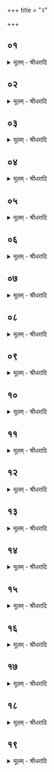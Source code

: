 +++
title = "२"

+++


## ०१
<details><summary>मूलम् - श्रीधरादि</summary>

महाहवि᳘षा ह वै᳘ देवा᳘ व्वृत्रं᳘ जघ्नुः॥  
ते᳘नो ऽएव व्यजयन्त᳘[[!!]] येय᳘मेषां व्वि᳘जितिस्ताम᳘थ या᳘ने᳘वैषां त᳘स्मिन्त्सङ्ग्राम ऽइ᳘षव आ᳘र्च्छंस्ता᳘नेतै᳘रेव᳘ शल्यान्नि᳘रहरन्त ता᳘न् व्यवृहन्त य᳘त्त्र्यम्बकैर᳘यजन्त[[!!]]॥
</details>

## ०२
<details><summary>मूलम् - श्रीधरादि</summary>

(न्ता᳘थ) अ᳘थ य᳘देष᳘ ऽएतैर्य᳘जते॥  
तन्ना᳘ह᳘ न्वे᳘वैत᳘स्य त᳘था कं᳘ च ने᳘षुर्ऋच्छती᳘ति देवा᳘ अकुर्व्वन्नि᳘ति᳘ त्वे᳘वैष᳘ ऽएत᳘त्करोति या᳘श्च᳘ त्वे᳘वास्य प्रजा᳘ जाता या᳘श्चा᳘जातास्ता᳘ ऽउभ᳘यी रुद्रि᳘यात्प्र᳘मुञ्चति ता᳘ ऽअस्यानमीवा᳘ ऽअकिल्विषाः᳘ प्रजाः प्र᳘जायन्ते त᳘स्माद्वा᳘ ऽएष᳘ ऽएतै᳘र्यजते॥
</details>

## ०३
<details><summary>मूलम् - श्रीधरादि</summary>

ते वै᳘ रौद्रा᳘ भवन्ति॥  
रुद्र᳘स्य ही᳘षुस्त᳘स्माद्रौ᳘द्रा भवन्त्ये᳘ककपाला भवन्त्येकदेव᳘त्या असन्नि᳘ति त᳘स्मादे᳘ककपाला भवन्ति॥
</details>

## ०४
<details><summary>मूलम् - श्रीधरादि</summary>

ते वै᳘ प्रतिपुरुषम्॥  
या᳘वन्तो गृ᳘ह्याः स्युस्ता᳘वन्त ए᳘केना᳘तिरिक्ता भवन्ति त᳘त्प्रतिपुरुष᳘मे᳘वैतदे᳘कैकेन या᳘ अस्य प्रजा᳘ जातास्ता᳘ रुद्रि᳘यात्प्र᳘मुञ्चत्ये᳘केना᳘तिरिक्ता भवन्ति तद्या᳘ ए᳘वास्य प्रजा अ᳘जातास्ता᳘ रुद्रि᳘यात्प्र᳘मुञ्चति त᳘स्मादे᳘केना᳘तिरिक्ता भवन्ति॥
</details>

## ०५
<details><summary>मूलम् - श्रीधरादि</summary>

स᳘ जघ᳘नेन गा᳘र्हपत्यम्॥  
यज्ञोपवीती᳘ भूत्वो᳘दङ्ङा᳘सीन एता᳘न्गृह्णाति स त᳘त ए᳘वोपोत्थायो᳘दङ् तिष्ठन्न᳘वहन्त्यु᳘दीच्यौ दृषदुपले ऽउ᳘पदधात्युत्तरार्द्धे गा᳘र्हपत्यस्य कपा᳘लान्यु᳘पदधाति तद्य᳘देव तामु᳘त्तरां दि᳘शᳫँ᳭ स᳘चन्त ऽएषा᳘ ह्येत᳘स्य देव᳘स्य दिक्त᳘स्मादेतामु᳘त्तरां दि᳘शᳫँ᳭ सचन्ते॥
</details>

## ०६
<details><summary>मूलम् - श्रीधरादि</summary>

ते वा᳘ ऽअक्ताः᳘ स्युः॥  
अक्तᳫँ᳭ हि᳘ हविस्त᳘ ऽउ वा ऽअ᳘नक्ता ऽएव᳘ स्युरभिमा᳘नुको ह रुद्रः᳘ पशू᳘न्त्स्याद्य᳘दञ्ज्यात्त᳘स्माद᳘नक्ता ऽएव᳘ स्युः॥
</details>

## ०७
<details><summary>मूलम् - श्रीधरादि</summary>

(स्ता᳘) ता᳘न्त्सार्द्धं᳘ पात्र्या᳘ᳫं᳘ समुद्वा᳘स्य॥  
(स्यान्वा) अन्वाहार्यप᳘चनादु᳘ल्मुकमादायो᳘दङ् परे᳘त्य जुहोत्येषा᳘ ह्येत᳘स्य देव᳘स्य दि᳘क्पथि᳘ जुहोति पथा हि स᳘ देवश्च᳘रति चतुष्पथे᳘ जुहोत्येत᳘द्ध वा᳘ ऽअस्य जान्धितं प्र᳘ज्ञातमवसा᳘नं य᳘च्चतुष्पथं त᳘स्माच्चतुष्पथे जुहोति॥
</details>

## ०८
<details><summary>मूलम् - श्रीधरादि</summary>

पलाश᳘स्य पलाशे᳘न मध्यमे᳘न जुहोति॥  
ब्र᳘ह्म वै᳘ पलाश᳘स्य पलाशं ब्र᳘ह्मणै᳘वैत᳘ज्जुहोति स स᳘र्व्वेषामेवा᳘वद्यत्ये᳘कस्यैव ना᳘वद्यति य᳘ एषो᳘ ऽतिरिक्तो भ᳘वति॥
</details>

## ०९
<details><summary>मूलम् - श्रीधरादि</summary>

स᳘ जुहोति॥  
(त्ये) एष᳘ ते रुद्र भागः᳘ सह स्वस्रा᳘ ऽम्बिकया तं᳘ जुषस्व स्वाहेत्य᳘म्बिका ह वै ना᳘मास्य स्व᳘सा त᳘या ऽस्यैष᳘ सह᳘ भागस्तद्य᳘दस्यैष᳘ स्त्रिया᳘ सह᳘ भागस्त᳘स्मा᳘त्त्र्यम्बका[[!!]] ना᳘म तद्या᳘ ऽअस्य प्रजा जातास्ता᳘ रुद्रि᳘यात्प्र᳘मुञ्चति॥
</details>

## १०
<details><summary>मूलम् - श्रीधरादि</summary>

(त्य᳘) अ᳘थ य᳘ ऽएष ऽएको᳘ ऽतिरिक्तो भ᳘वति॥  
त᳘माखूत्कर ऽउ᳘पकिरत्येष᳘ ते रुद्र भाग᳘ ऽआखु᳘स्ते पशुरि᳘ति त᳘दस्मा ऽआखु᳘मेव᳘ पशूनाम᳘नुदिशति ते᳘नो ऽइ᳘तरान्पशून्न᳘ हिनस्ति तद्य᳘दुपकिर᳘ति तिर᳘ ऽइव वै ग᳘र्भास्तिर᳘ ऽइवैतद्यदु᳘पकीर्णं त᳘स्माद्वा ऽउ᳘पकिरति तद्या᳘ ऽए᳘वास्य प्रजा ऽअ᳘जातास्ता᳘ रुद्रि᳘यात्प्र᳘मुञ्चति॥
</details>

## ११
<details><summary>मूलम् - श्रीधरादि</summary>

(त्य᳘) अ᳘थ पु᳘नरे᳘त्य जपन्ति॥  
(न्त्य᳘) अ᳘व रुद्र᳘मदीमह्य᳘व देवं᳘ त्र्यम्बकम्[[!!]]॥ य᳘था नो व्व᳘स्यसस्क᳘रद्य᳘था नः श्रे᳘यसस्क᳘रद्य᳘था नो व्यवसाय᳘यात्॥ भेषज᳘मसि भेषजं गवे᳘ ऽश्वाय पु᳘रुषाय भेषज᳘ᳫँ᳘ सुखं᳘ मेषा᳘य मेष्या ऽइ᳘त्याशी᳘रे᳘वै᳘षैत᳘स्य क᳘र्मणः॥
</details>

## १२
<details><summary>मूलम् - श्रीधरादि</summary>

(णो᳘ ऽथा) अ᳘थापसलवि त्रिः प᳘रियन्ति॥  
सव्या᳘नूरू᳘नुपाघ्नाना᳘स्त्र्यम्बकं[[!!]] यजामहे सुगन्धिं᳘ पुष्टिव᳘र्द्धनम्॥ उर्व्वारुक᳘मिव ब᳘न्धनान्मृत्यो᳘र्मुक्षीय᳘ मामृ᳘तादि᳘त्याशी᳘रे᳘वै᳘षैत᳘स्य क᳘र्मण आशि᳘षमे᳘वैतदा᳘शासते त᳘दु᳘ ह्येव श᳘मिव यो᳘ मृत्यो᳘र्मुच्या᳘तै᳘ नामृ᳘तात्त᳘स्मादाह मृत्यो᳘र्मुक्षीय᳘ मामृ᳘तादि᳘ति॥
</details>

## १३
<details><summary>मूलम् - श्रीधरादि</summary>

त᳘दु हा᳘पि कुमार्यः᳘ प᳘रीयुः॥  
(र्भ᳘) भ᳘गस्य भजामहा ऽइ᳘ति या᳘ ह वै सा᳘ रुद्र᳘स्य स्वसा᳘ ऽम्बिका ना᳘म सा᳘ ह वै भ᳘गस्येष्टे त᳘स्मादु हा᳘पि कुमा᳘र्यः[[!!]] प᳘रीयुर्भ᳘गस्य भजामहा ऽइ᳘ति॥
</details>

## १४
<details><summary>मूलम् - श्रीधरादि</summary>

ता᳘सामुता᳘सां म᳘न्त्रो ऽस्ति᳘॥  
त्र्यम्बकं[[!!]] यजामहे सुगन्धिं᳘ पतिवे᳘दनम्। उर्व्वारुक᳘मिव ब᳘न्धनादितो᳘ मुक्षीय᳘ मामु᳘त इ᳘ति सा य᳘दित इत्या᳘ह ज्ञाति᳘भ्यस्त᳘दाह᳘ मामु᳘त इ᳘ति प᳘तिभ्यस्त᳘दाह प᳘तयो᳘ ह्येव᳘ स्त्रियै᳘ प्रतिष्ठा त᳘स्मादाह᳘ मामु᳘त इ᳘ति॥
</details>

## १५
<details><summary>मूलम् - श्रीधरादि</summary>

(त्य᳘) अ᳘थ पु᳘नः प्रसलवि त्रिः प᳘रियन्ति॥  
दक्षिणा᳘नूरू᳘नुपाघ्नाना᳘ ऽएते᳘नैव[[!!]] म᳘न्त्रेण तद्यत्पु᳘नः प्रसलवि त्रिः᳘ परिय᳘न्ति प्रसलवि᳘ न इदं क᳘र्मानुस᳘न्तिष्ठाता ऽइ᳘ति त᳘स्मात्पु᳘नः प्रसलवि त्रिः प᳘रियन्ति॥
</details>

## १६
<details><summary>मूलम् - श्रीधरादि</summary>

(न्त्य᳘) अ᳘थैतान्य᳘जमानो ऽञ्जलौ᳘ समोप्य॥  
(प्यो) ऊर्ध्वानु᳘दस्यति य᳘था गौ᳘र्नोदाप्नुयात्त᳘दात्म᳘भ्य ए᳘वैत᳘च्छल्यान्नि᳘र्मिमते तान्वि᳘लिप्सन्त ऽउ᳘पस्पृशन्ति भेषज᳘मे᳘वैत᳘त्कुर्व्वते त᳘स्माद्वि᳘लिप्सन्त ऽउ᳘पस्पृशन्ति॥
</details>

## १७
<details><summary>मूलम् - श्रीधरादि</summary>

तान्द्व᳘योर्मूतक᳘योरुपन᳘ह्य॥  
व्वेणुयष्ट्यां᳘ वा कुपे᳘ वोभय᳘त आबध्यो᳘दङ्परे᳘त्य य᳘दि व्वृक्षं᳘ वा स्थाणुं᳘ वा व्वेणुं᳘ व्वा व्वल्मी᳘कं वा व्विन्देत्त᳘स्मिन्ना᳘सजत्येत᳘त्ते रुद्रावसं ते᳘न परो मू᳘जवतो᳘ ऽतीही᳘त्यवसे᳘न वा ऽअ᳘ध्वानं यन्ति त᳘देनᳫँ᳭सा᳘वसमे᳘वान्व᳘वार्जति य᳘त्र यत्रास्य च᳘रणं तदन्व᳘त्र ह वा᳘ ऽअस्य परो मू᳘जवद्भ्यश्च᳘रणं त᳘स्मादाह ते᳘न परो मू᳘जवतो᳘ ऽतीहीत्य᳘वततधन्वा पि᳘नाकावस इत्य᳘हिᳫँ᳭सन्नः शिवो᳘ ऽतीही᳘त्ये᳘वैत᳘दाह कृ᳘त्तिवासा इ᳘ति नि᳘ष्वापयत्ये᳘वैनमेतत्स्व᳘पन्नु[[!!]] हि न कं᳘चन᳘ हिन᳘स्ति त᳘स्मादाह कृ᳘त्तिवासा ऽइति॥
</details>

## १८
<details><summary>मूलम् - श्रीधरादि</summary>

(त्य᳘) अ᳘थ दक्षिणा᳘न्बाहूनन्वा᳘वर्तन्ते॥  
ते᳘ऽ प्रतीक्षं पु᳘नरा᳘यन्ति पु᳘नरे᳘त्याप ऽउ᳘पस्पृशन्ति रुद्रि᳘येणेव वा᳘ ऽएत᳘दचारिषुः शा᳘न्तिरा᳘पस्त᳘दद्भिः शा᳘न्त्या शमयन्ते॥
</details>

## १९
<details><summary>मूलम् - श्रीधरादि</summary>

(न्ते ऽ) अ᳘थ केशश्म᳘श्रूप्त्वा᳘॥  
समारो᳘ह्याग्नी ऽउदवसा᳘येव᳘ ह्येते᳘न य᳘जते न हि त᳘दवक᳘ल्पते य᳘दुत्तरवेदा᳘वग्निहोत्रं᳘ जुहुयात्त᳘स्मादुद᳘वस्यति गृहा᳘नित्वा᳘ निर्म᳘थ्याग्नी᳘ पौर्णमासे᳘न यजत ऽउत्सन्नयज्ञ᳘ ऽइव वा᳘ ऽएष य᳘च्चातुर्मास्यान्य᳘थैष[[!!]] कॢप्तः प्र᳘तिष्ठितो यज्ञो य᳘त्पौर्णमासं त᳘त्कॢप्ते᳘नै᳘वैत᳘द्यज्ञे᳘नान्ततः प्र᳘तितिष्ठति त᳘स्मादुद᳘वस्यति॥
</details>